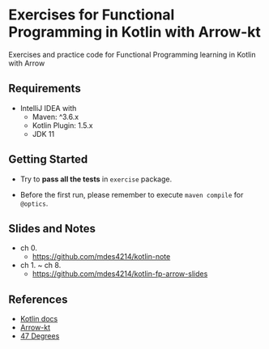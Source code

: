 # Exercises for Functional Programming  in Kotlin with Arrow-kt

Exercises and practice code for Functional Programming learning in Kotlin with Arrow

## Requirements

- IntelliJ IDEA with
  - Maven: ^3.6.x
  - Kotlin Plugin: 1.5.x
  - JDK 11

## Getting Started

- Try to **pass all the tests** in `exercise` package.

- Before the first run, please remember to execute `maven compile` for `@optics`.

## Slides and Notes

- ch 0.
  - https://github.com/mdes4214/kotlin-note
- ch 1. ~ ch 8.
  - https://github.com/mdes4214/kotlin-fp-arrow-slides

## References

- [Kotlin docs](https://kotlinlang.org/docs/)
- [Arrow-kt](https://arrow-kt.io/)
- [47 Degrees](https://www.47deg.com/technologies/kotlin/)
